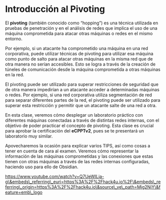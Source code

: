 # Introducción al Pivoting

El **pivoting** (también conocido como “hopping”) es una técnica utilizada en pruebas de penetración y en el análisis de redes que implica el uso de una máquina comprometida para atacar otras máquinas o redes en el mismo entorno.

Por ejemplo, si un atacante ha comprometido una máquina en una red corporativa, puede utilizar técnicas de pivoting para utilizar esa máquina como punto de salto para atacar otras máquinas en la misma red que de otra manera no serían accesibles. Esto se logra a través de la creación de túneles de comunicación desde la máquina comprometida a otras máquinas en la red.

El pivoting puede ser utilizado para superar restricciones de seguridad que de otra manera impedirían a un atacante acceder a determinadas máquinas o redes. Por ejemplo, si una red corporativa utiliza segmentación de red para separar diferentes partes de la red, el pivoting puede ser utilizado para superar esta restricción y permitir que un atacante salte de una red a otra.

En esta clase, veremos cómo desplegar un laboratorio práctico con diferentes máquinas conectadas a través de distintas redes internas, con el objetivo de poder practicar el concepto de pivoting. Esta clase es crucial para aprobar la certificación del **eCPPTv2**, pues se te presentará un laboratorio muy similar.

Apovecharemos la ocasión para explicar varios TIPS, así como cosas a tener en cuenta de cara al examen. Veremos cómo representar la información de las máquinas comprometidas y las conexiones que estas tienen con otras máquinas a través de las redes internas configuradas, haciendo uso para ello de Obsidian.

https://www.youtube.com/watch?v=Q7UeWILja-g\&embeds\_referring\_euri=https%3A%2F%2Fhack4u.io%2F\&embeds\_referring\_origin=https%3A%2F%2Fhack4u.io\&source\_ve\_path=Mjg2NjY\&feature=emb\_logo
